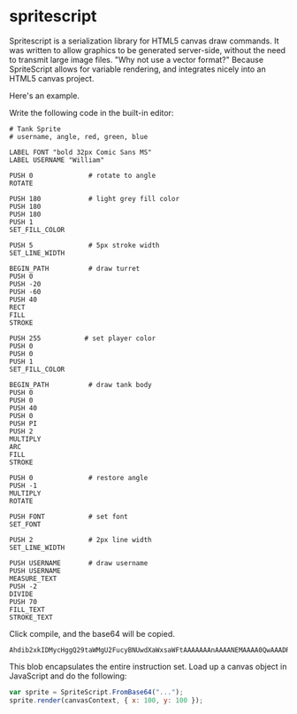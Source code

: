 # spritescript

Spritescript is a serialization library for HTML5 canvas draw commands. It was written to allow graphics to be generated server-side, without the need to transmit large image files. "Why not use a vector format?" Because SpriteScript allows for variable rendering, and integrates nicely into an HTML5 canvas project.

Here's an example.

Write the following code in the built-in editor:

```
# Tank Sprite
# username, angle, red, green, blue

LABEL FONT "bold 32px Comic Sans MS"
LABEL USERNAME "William"

PUSH 0              # rotate to angle
ROTATE

PUSH 180            # light grey fill color
PUSH 180
PUSH 180
PUSH 1
SET_FILL_COLOR

PUSH 5              # 5px stroke width
SET_LINE_WIDTH

BEGIN_PATH          # draw turret
PUSH 0
PUSH -20
PUSH -60
PUSH 40
RECT
FILL
STROKE

PUSH 255           # set player color
PUSH 0
PUSH 0
PUSH 1
SET_FILL_COLOR

BEGIN_PATH          # draw tank body
PUSH 0
PUSH 0
PUSH 40
PUSH 0
PUSH PI
PUSH 2
MULTIPLY
ARC
FILL
STROKE

PUSH 0              # restore angle
PUSH -1
MULTIPLY
ROTATE

PUSH FONT           # set font
SET_FONT

PUSH 2              # 2px line width
SET_LINE_WIDTH

PUSH USERNAME       # draw username
PUSH USERNAME
MEASURE_TEXT
PUSH -2
DIVIDE
PUSH 70
FILL_TEXT
STROKE_TEXT
```

Click compile, and the base64 will be copied.

```
Ahdib2xkIDMycHggQ29taWMgU2FucyBNUwdXaWxsaWFtAAAAAAAnAAAANEMAAAA0QwAAADRDAAAAgD8UAAAAoEAPLAAAAAAAAAAAoMEAAABwwgAAACBCHTAxAAAAf0MAAAAAAAAAAAAAAAAAgD8ULAAAAAAAAAAAAAAAAAAgQgAAAAAAANsPSUAAAAAAQAUcMDEAAAAAAAAAAIC/BScAAAAAABkAAAAAQA8AAACAPwAAAIA/KwAAAADABgAAAIxCIyQ=
```

This blob encapsulates the entire instruction set. Load up a canvas object in JavaScript and do the following:

```javascript
var sprite = SpriteScript.FromBase64("...");
sprite.render(canvasContext, { x: 100, y: 100 });
```

